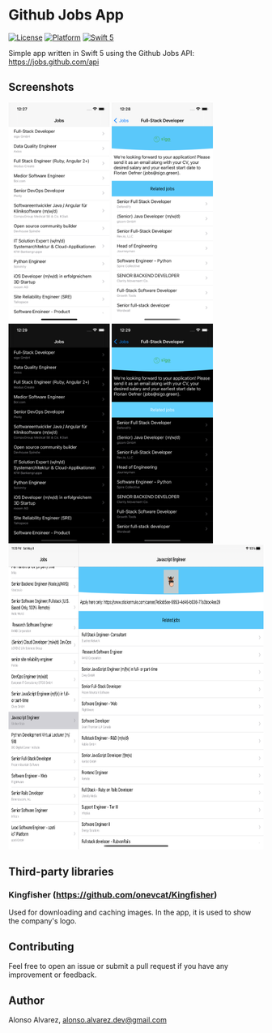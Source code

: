# Github Jobs App

[![License](https://img.shields.io/cocoapods/l/DLAutoSlidePageViewController.svg?style=flat)]()
[![Platform](https://img.shields.io/cocoapods/p/DLAutoSlidePageViewController.svg?style=flat)]()
[![Swift 5](https://img.shields.io/badge/Swift-5-orange.svg?style=flat)](https://developer.apple.com/swift/)

Simple app written in Swift 5 using the Github Jobs API: https://jobs.github.com/api

## Screenshots

<img src="Screenshots/Home.png" width=200 height=433> <img src="Screenshots/Detail.png" width=200 height=433>
<img src="Screenshots/Home_Dark.png" width=200 height=433> <img src="Screenshots/Detail_Dark.png" width=200 height=433>
<img src="Screenshots/iPAD.png" width=800 height=600>

## Third-party libraries

### Kingfisher (https://github.com/onevcat/Kingfisher)
Used for downloading and caching images. In the app, it is used to show the company's logo.

## Contributing

Feel free to open an issue or submit a pull request if you have any improvement or feedback.

## Author

Alonso Alvarez, alonso.alvarez.dev@gmail.com
